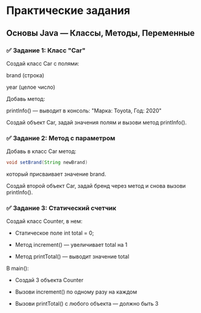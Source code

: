 # Практические задания

## Основы Java — Классы, Методы, Переменные

### ✅ Задание 1: Класс "Car"
Создай класс Car с полями:

brand (строка)

year (целое число)

Добавь метод:

printInfo() — выводит в консоль: "Марка: Toyota, Год: 2020"

Создай объект Car, задай значения полям и вызови метод printInfo().

### ✅ Задание 2: Метод с параметром
Добавь в класс Car метод:

```java
void setBrand(String newBrand)
```

который присваивает значение brand.

Создай второй объект Car, задай бренд через метод и снова вызови printInfo().

### ✅ Задание 3: Статический счетчик

Создай класс Counter, в нем:

- Статическое поле int total = 0;

- Метод increment() — увеличивает total на 1

- Метод printTotal() — выводит значение total

В main():

- Создай 3 объекта Counter

- Вызови increment() по одному разу на каждом

- Вызови printTotal() с любого объекта — должно быть 3